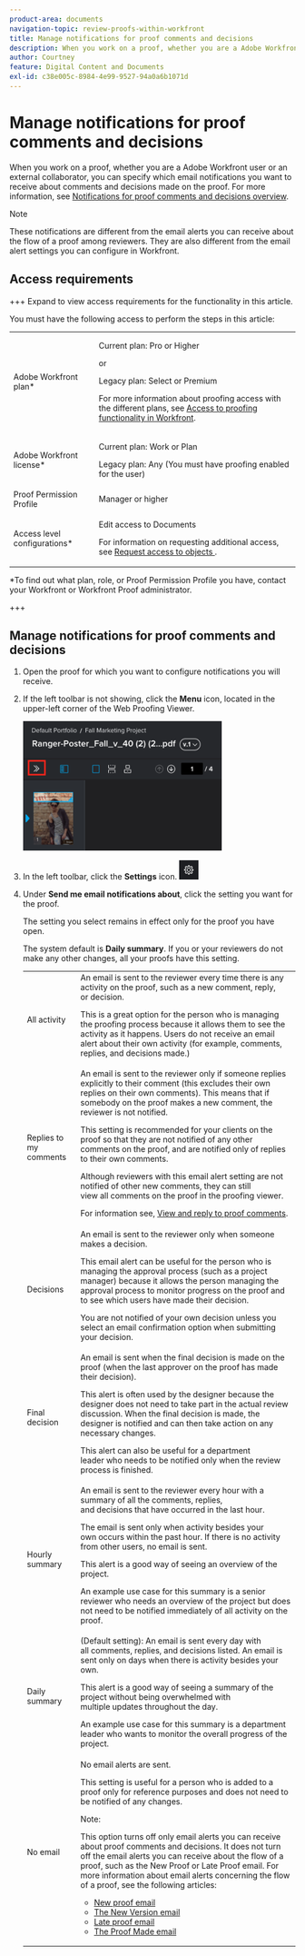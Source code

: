```yaml
---
product-area: documents
navigation-topic: review-proofs-within-workfront
title: Manage notifications for proof comments and decisions
description: When you work on a proof, whether you are a Adobe Workfront user or an external collaborator, you can specify which email notifications you want to receive about comments and decisions made on the proof. For more information, see Notifications for proof comments and decisions overview.
author: Courtney
feature: Digital Content and Documents
exl-id: c38e005c-8984-4e99-9527-94a0a6b1071d
---
```

# Manage notifications for proof comments and decisions

When you work on a proof, whether you are a Adobe Workfront user or an external collaborator, you can specify which email notifications you want to receive about comments and decisions made on the proof. For more information, see [Notifications for proof comments and decisions overview](../../../review-and-approve-work/proofing/proofing-overview/notifications-proof-comments-decisions.md).

>[!NOTE]
>
>These notifications are different from the email alerts you can receive about the flow of a proof among reviewers. They are also different from the email alert settings you can configure in Workfront.&nbsp;

## Access requirements

+++ Expand to view access requirements for the functionality in this article.

You must have the following access to perform the steps in this article:

<table style="table-layout:auto"> 
 <col> 
 <col> 
 <tbody> 
  <tr> 
   <td role="rowheader">Adobe Workfront plan*</td> 
   <td> <p>Current plan: Pro or Higher</p> <p>or</p> <p>Legacy plan: Select or Premium</p> <p>For more information about proofing access with the different plans, see <a href="/help/quicksilver/administration-and-setup/manage-workfront/configure-proofing/access-to-proofing-functionality.md" class="MCXref xref">Access to proofing functionality in Workfront</a>.</p> </td> 
  </tr> 
  <tr> 
   <td role="rowheader">Adobe Workfront license*</td> 
   <td> <p>Current plan: Work or Plan</p> <p>Legacy plan: Any (You must have proofing enabled for the user)</p> </td> 
  </tr> 
  <tr> 
   <td role="rowheader">Proof Permission Profile </td> 
   <td>Manager or higher</td> 
  </tr> 
  <tr> 
   <td role="rowheader">Access level configurations*</td> 
   <td> <p>Edit access to Documents</p> <p>For information on requesting additional access, see <a href="../../../workfront-basics/grant-and-request-access-to-objects/request-access.md" class="MCXref xref">Request access to objects </a>.</p> </td> 
  </tr> 
 </tbody> 
</table>

&#42;To find out what plan, role, or Proof Permission Profile you have, contact your Workfront or Workfront Proof administrator.

+++

## Manage notifications for proof comments and decisions

1. Open the proof for which you want to configure notifications you will receive.
1. If the left toolbar is not showing, click the&nbsp;**Menu**&nbsp;icon, located in the upper-left corner of the Web Proofing Viewer.

   ![Menu_icon_in_Proofing_Viewer.png](assets/menu-icon-in-proofing-viewer-350x228.png)

1. In the left toolbar, click the&nbsp;**Settings**&nbsp;icon. ![Settings_icon.png](assets/settings-icon.png)  

1. Under **Send me email notifications about**, click the setting you want for the proof.

   The setting you select remains in effect only for the proof you have open.

   The system default is **Daily summary**. If you or your reviewers do not make any other changes, all your proofs have this setting.

   <table style="table-layout:auto"> 
    <col> 
    <col> 
    <tbody> 
     <tr> 
      <td role="rowheader">All activity</td> 
      <td>An email is sent to the reviewer every time there is any activity on the proof, such as&nbsp;a new&nbsp;comment, reply, or&nbsp;decision.<br><p>This is a great option for the person who is managing the proofing process because&nbsp;it allows them to see the activity as it happens. Users do not receive an email alert about their own activity (for example, comments, replies, and decisions made.)</p></td> 
     </tr> 
     <tr> 
      <td role="rowheader">Replies to my comments</td> 
      <td>An email is sent to the reviewer only if someone replies explicitly to their&nbsp;comment&nbsp;(this excludes their own replies on their own comments). This means that if somebody on the proof makes a new comment, the reviewer is not notified.<p>This&nbsp;setting is recommended for your clients on the proof so that they are not&nbsp;notified of any other comments&nbsp;on the proof, and are&nbsp;notified only&nbsp;of replies to their own comments.</p><p>Although reviewers with this email alert setting are not notified of other new&nbsp;comments, they can still view&nbsp;all&nbsp;comments&nbsp;on the proof in&nbsp;the proofing viewer.<br></p><p>For information see, <a href="../../../review-and-approve-work/proofing/reviewing-proofs-within-workfront/comment-on-a-proof/view-proof-comments.md" class="MCXref xref">View and reply to proof comments</a>.</p></td> 
     </tr> 
     <tr> 
      <td role="rowheader">Decisions</td> 
      <td>An email is sent to the reviewer only when someone makes a&nbsp;decision.<br><p>This email alert can be useful for the person who is managing the approval process&nbsp;(such as a project manager) because&nbsp;it allows the person managing the approval process&nbsp;to monitor progress on the proof and to see which users have&nbsp;made their&nbsp;decision.<br></p><p>You are not notified of your own decision unless you select an email confirmation option when submitting your decision.</p></td> 
     </tr> 
     <tr> 
      <td role="rowheader">Final decision</td> 
      <td>An email is sent when the final&nbsp;decision&nbsp;is&nbsp;made on the proof (when the last approver on the proof has made their&nbsp;decision).<br><p>This alert is often used by the designer because the designer does not&nbsp;need to take part in the actual review discussion. When the final decision is made, the designer is&nbsp;notified and&nbsp;can then take&nbsp;action on any necessary changes.<br></p><p>This alert can also be useful&nbsp;for a department leader&nbsp;who needs to be notified only when the review process is finished.</p></td> 
     </tr> 
     <tr> 
      <td role="rowheader">Hourly summary</td> 
      <td>An email is sent to the reviewer every hour with a summary of all the&nbsp;comments, replies, and&nbsp;decisions&nbsp;that have occurred in the last hour.<br><p>The email is sent only when&nbsp;activity besides your own&nbsp;occurs within the past&nbsp;hour. If there is&nbsp;no activity from other users,&nbsp;no email is&nbsp;sent.<br></p><p>This alert is a good way of seeing an overview of the project.<br></p><p>An example use case for this summary is a&nbsp;senior reviewer&nbsp;who needs an overview of the project but does not need to be notified immediately of all activity on the proof.</p></td> 
     </tr> 
     <tr> 
      <td role="rowheader">Daily summary</td> 
      <td>(Default setting): An email is sent every day with all&nbsp;comments, replies, and decisions listed. An email is sent only on days when there is activity besides your own.<br><p>This alert is a good way of seeing a summary of the project&nbsp;without being overwhelmed with multiple&nbsp;updates throughout the day.<br></p><p>An example use case for this summary is a department leader&nbsp;who wants to monitor the overall progress of the project.<br></p></td> 
     </tr> 
     <tr> 
      <td role="rowheader">No email</td> 
      <td>No email alerts are sent.<br><p>This setting is useful&nbsp;for a person who is added to a proof only for reference purposes and does not need to be notified of any changes.</p><p>Note: <p>This option turns off only email alerts you can receive about proof comments and decisions. It does not turn off the email alerts you can receive about the flow of a proof, such as the New Proof or Late Proof email. For more information about email alerts concerning the flow of a proof, see the following articles: </p>
        <ul>
         <li><a href="../../../workfront-proof/wp-emailsntfctns/proof-notifications-and-reminders/new-proof-email.md" class="MCXref xref">New proof email</a></li>
         <li><a href="../../../workfront-proof/wp-emailsntfctns/proof-notifications-and-reminders/new-version-email.md" class="MCXref xref">The New Version email</a></li>
         <li><a href="../../../workfront-proof/wp-emailsntfctns/proof-notifications-and-reminders/late-proof-email.md" class="MCXref xref">Late proof email</a></li>
         <li><a href="../../../workfront-proof/wp-emailsntfctns/proof-notifications-and-reminders/proof-made-email.md" class="MCXref xref">The Proof Made email</a></li>
        </ul></p></td> 
     </tr> 
    </tbody> 
   </table>

